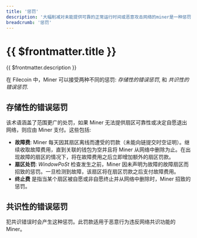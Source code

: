 ```yaml
---
title: '惩罚'
description: '大幅削减对未能提供可靠的正常运行时间或恶意攻击网络的miner是一种惩罚'
breadcrumb: '惩罚'
---
```


# {{ $frontmatter.title }}

{{ $frontmatter.description }}

在 Filecoin 中，Miner 可以接受两种不同的惩罚: _存储性的错误惩罚_, 和 _共识性的错误惩罚_.

## 存储性的错误惩罚

该术语涵盖了范围更广的处罚，如果 Miner 无法提供扇区可靠性或决定自愿退出网络，则应由 Miner 支付。这些包括:

- **故障费**: Miner 每天因其扇区离线而遭受的罚款（未能向链提交时空证明）。继续收取故障费用，直到关联的钱包为空并且将 Miner 从网络中删除为止。在出现故障的扇区的情况下，将在故障费用之后立即增加额外的扇区罚款。
- **扇区处罚**: _WindowPoSt_ 检查发生之前，Miner 因未声明为故障的故障扇区而招致的惩罚。一旦检测到故障，该扇区将在扇区罚款之后支付故障费用。
- **终止费** 是指当某个扇区被自愿或非自愿终止并从网络中删除时，Miner 招致的惩罚。

## 共识性的错误惩罚

犯共识错误时会产生这种惩罚。此罚款适用于恶意行为违反网络共识功能的 Miner。
